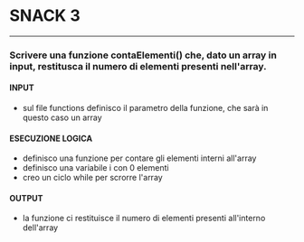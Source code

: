 # SNACK 3
***

### Scrivere una funzione contaElementi() che, dato un array in input, restitusca il numero di elementi presenti nell'array.

#### INPUT
- sul file functions definisco il parametro della funzione, che sarà in questo caso un array
#### ESECUZIONE LOGICA
- definisco una funzione per contare gli elementi interni all'array
- definisco una variabile i con 0 elementi
- creo un ciclo while per scrorre l'array
#### OUTPUT
- la funzione ci restituisce il numero di elementi presenti all'interno dell'array